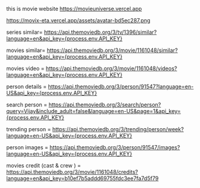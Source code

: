this is movie website
https://movieuniverse.vercel.app

https://movix-eta.vercel.app/assets/avatar-bd5ec287.png

series similar= https://api.themoviedb.org/3/tv/1396/similar?language=en&api_key={process.env.API_KEY}

movies similar= https://api.themoviedb.org/3/movie/1161048/similar?language=en&api_key={process.env.API_KEY}

movies video = https://api.themoviedb.org/3/movie/1161048/videos?language=en&api_key={process.env.API_KEY}

person details = https://api.themoviedb.org/3/person/91547?language=en-US&api_key={process.env.API_KEY}

search person = https://api.themoviedb.org/3/search/person?query=Vijay&include_adult=false&language=en-US&page=1&api_key={process.env.API_KEY}

trending person = https://api.themoviedb.org/3/trending/person/week?language=en-US&api_key={process.env.API_KEY}

person images = https://api.themoviedb.org/3/person/91547/images?language=en-US&api_key={process.env.API_KEY}

movies credit (cast & crew ) = https://api.themoviedb.org/3/movie/1161048/credits?language=en&api_key=b10ef7b5addd69755fdc3ee7fa7d5f79

